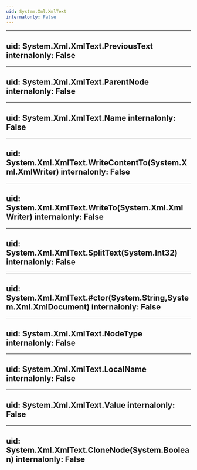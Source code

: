```yaml
---
uid: System.Xml.XmlText
internalonly: False
---
```


---
uid: System.Xml.XmlText.PreviousText
internalonly: False
---

---
uid: System.Xml.XmlText.ParentNode
internalonly: False
---

---
uid: System.Xml.XmlText.Name
internalonly: False
---

---
uid: System.Xml.XmlText.WriteContentTo(System.Xml.XmlWriter)
internalonly: False
---

---
uid: System.Xml.XmlText.WriteTo(System.Xml.XmlWriter)
internalonly: False
---

---
uid: System.Xml.XmlText.SplitText(System.Int32)
internalonly: False
---

---
uid: System.Xml.XmlText.#ctor(System.String,System.Xml.XmlDocument)
internalonly: False
---

---
uid: System.Xml.XmlText.NodeType
internalonly: False
---

---
uid: System.Xml.XmlText.LocalName
internalonly: False
---

---
uid: System.Xml.XmlText.Value
internalonly: False
---

---
uid: System.Xml.XmlText.CloneNode(System.Boolean)
internalonly: False
---
